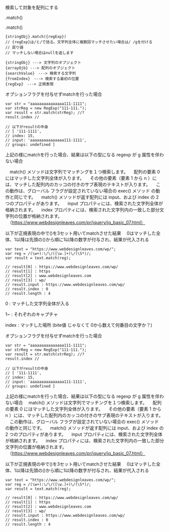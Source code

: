 検索して対象を配列にする

.match()


.match()
```
{stringObj}.match({regExp})
// {regExp}は/と/で括る。文字列全体に複数回マッチさせたい場合は/ /gを付ける
// 戻り値
// マッチしない場合はnullを返します
```


```
{stringObj} ---> 文字列のオブジェクト 
{arrayOjb} ---> 配列のオブジェクト 
{searchValue}　---> 検索する文字列 
{fromIndex}　---> 検索する最初の位置 
{regExp}　---> 正規表現
```

オプションフラグを付与せずmatchを行った場合

```
var str = "aaaaaaaaaaaaaaa111-1111";
var strReg = new RegExp("111-111.");
var result = str.match(strReg); //?
result.index // 

// 以下がresultの中身
// [ '111-1111',  
// index: 15, 
// input: 'aaaaaaaaaaaaaaa111-1111', 
// groups: undefined ] 
```

上記の様にmatchを行った場合、結果は以下の型になる
regexp が g 属性を伴わない場合

　match() メソッドは文字列でマッチングを１つ検索します。
　配列の要素 0 にはマッチした文字列全体が入ります。
　その他の要素（要素 1 から n ）には、マッチした配列内のカッコの付きのサブ表現のテキストが入ります。
　この動作は、グローバル フラグが設定されていない場合の exec() メソッド  の動作と同じです。
　match() メソッドが返す配列には input、および index の 2 つのプロパティがあります。
　input プロパティには、検索された文字列全体が格納されます。
　index プロパティには、検索された文字列内の一致した部分文字列の位置が格納されます。
　（https://www.webdesignleaves.com/pr/jquery/jq_basic_07.html）

以下が正規表現の中で()を3セット用いてmatchさせた結果
　0はマッチした全体、1以降は先頭の()から順に1以降の数字が付与され、結果が代入される
```  
var text = "https://www.webdesignleaves.com/wp/"; 
var reg = /(\w+):\/\/([\w.]+)\/(\S*)/;
var result = text.match(reg);

// result[0] : https://www.webdesignleaves.com/wp/
// result[1] : https
// result[2] : www.webdesignleaves.com
// result[3] : wp/
// result.input : https://www.webdesignleaves.com/wp/
// result.index : 0
// result.length : 4
```
0 : マッチした文字列全体が入る

1~ : それぞれのキャプチャ

index : マッチした場所 (bite値 じゃなくて 0から数えて何番目の文字か？)

オプションフラグを付与せずmatchを行った場合

```
var str = "aaaaaaaaaaaaaaa111-1111";
var strReg = new RegExp("111-111.");
var result = str.match(strReg); //?
result.index // 

// 以下がresultの中身
// [ '111-1111',  
// index: 15, 
// input: 'aaaaaaaaaaaaaaa111-1111', 
// groups: undefined ] 
```

上記の様にmatchを行った場合、結果は以下の型になる
regexp が g 属性を伴わない場合
　match() メソッドは文字列でマッチングを１つ検索します。
　配列の要素 0 にはマッチした文字列全体が入ります。
　その他の要素（要素 1 から n ）には、マッチした配列内のカッコの付きのサブ表現のテキストが入ります。
　この動作は、グローバル フラグが設定されていない場合の exec() メソッド  の動作と同じです。
　match() メソッドが返す配列には input、および index の 2 つのプロパティがあります。
　input プロパティには、検索された文字列全体が格納されます。
　index プロパティには、検索された文字列内の一致した部分文字列の位置が格納されます。
　（https://www.webdesignleaves.com/pr/jquery/jq_basic_07.html）

以下が正規表現の中で()を3セット用いてmatchさせた結果
　0はマッチした全体、1以降は先頭の()から順に1以降の数字が付与され、結果が代入される
```  
var text = "https://www.webdesignleaves.com/wp/"; 
var reg = /(\w+):\/\/([\w.]+)\/(\S*)/;
var result = text.match(reg);

// result[0] : https://www.webdesignleaves.com/wp/
// result[1] : https
// result[2] : www.webdesignleaves.com
// result[3] : wp/
// result.input : https://www.webdesignleaves.com/wp/
// result.index : 0
// result.length : 4
```
